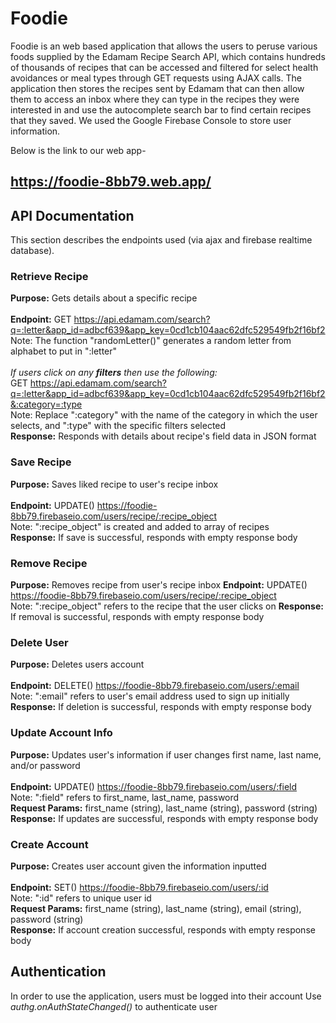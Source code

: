# Foodie
Foodie is an web based application that allows the users to peruse various foods supplied by the Edamam Recipe Search API, which contains hundreds of thousands of recipes that can be accessed and filtered for select health avoidances or meal types through GET requests using AJAX calls. The application then stores the recipes sent by Edamam that can then allow them to access an inbox where they can type in the recipes they were interested in and use the autocomplete search bar to find certain recipes that they saved. We used the Google Firebase Console to store user information.  

Below is the link to our web app-
## https://foodie-8bb79.web.app/

## API Documentation 
This section describes the endpoints used (via ajax and firebase realtime database).

### Retrieve Recipe 
**Purpose:** Gets details about a specific recipe <br><br>
**Endpoint:** GET https://api.edamam.com/search?q=:letter&app_id=adbcf639&app_key=0cd1cb104aac62dfc529549fb2f16bf2<br>
	Note: The function "randomLetter()" generates a random letter from alphabet to put in ":letter"<br><br>
	*If users click on any **filters** then use the following:* <br>
	GET https://api.edamam.com/search?q=:letter&app_id=adbcf639&app_key=0cd1cb104aac62dfc529549fb2f16bf2&:category=:type<br>
	Note: Replace ":category" with the name of the category in which the user selects, and ":type" with the specific filters selected<br>
**Response:** Responds with details about recipe's field data in JSON format 

### Save Recipe 
**Purpose:** Saves liked recipe to user's recipe inbox <br><br>
**Endpoint:** UPDATE() https://foodie-8bb79.firebaseio.com/users/recipe/:recipe_object<br>
	Note: ":recipe_object" is created and added to array of recipes<br>
**Response:** If save is successful, responds with empty response body

### Remove Recipe
**Purpose:** Removes recipe from user's recipe inbox
**Endpoint:** UPDATE() https://foodie-8bb79.firebaseio.com/users/recipe/:recipe_object<br>
	Note: ":recipe_object" refers to the recipe that the user clicks on 
**Response:** If removal is successful, responds with empty response body 

### Delete User 
**Purpose:** Deletes users account<br><br>
**Endpoint:** DELETE() https://foodie-8bb79.firebaseio.com/users/:email<br>
	Note: ":email" refers to user's email address used to sign up initially<br>
**Response:** If deletion is successful, responds with empty response body 

### Update Account Info
**Purpose:** Updates user's information if user changes first name, last name, and/or password<br><br>
**Endpoint:** UPDATE() https://foodie-8bb79.firebaseio.com/users/:field<br>
	Note: ":field" refers to first_name, last_name, password<br>
**Request Params:** first_name (string), last_name (string), password (string)<br>
**Response:** If updates are successful, responds with empty response body 

### Create Account
**Purpose:** Creates user account given the information inputted<br><br>
**Endpoint:** SET() https://foodie-8bb79.firebaseio.com/users/:id<br>
	Note: ":id" refers to unique user id<br>
**Request Params:** first_name (string), last_name (string), email (string), password (string)<br>
**Response:** If account creation successful, responds with empty response body 

## Authentication 
In order to use the application, users must be logged into their account
Use *authg.onAuthStateChanged()* to authenticate user 
